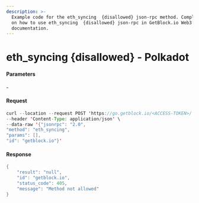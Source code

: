 ```yaml
---
description: >-
  Example code for the eth_syncing  {disallowed} json-rpc method. Сomplete guide
  on how to use eth_syncing  {disallowed} json-rpc in GetBlock.io Web3
  documentation.
---
```


# eth\_syncing {disallowed} - Polkadot

#### Parameters

\-

#### Request

```java
curl --location --request POST 'https://go.getblock.io/<ACCESS-TOKEN>/' \
--header 'Content-Type: application/json' \
--data-raw '{"jsonrpc": "2.0",
"method": "eth_syncing",
"params": [],
"id": "getblock.io"}'
```

#### Response

```java
{
    "result": "null",
    "id": "getblock.io",
    "status_code": 405,
    "message": "Method not allowed"
}
```
